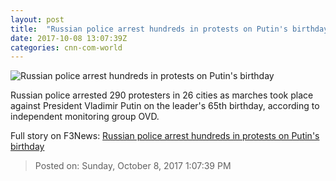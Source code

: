 ```yaml
---
layout: post
title:  "Russian police arrest hundreds in protests on Putin's birthday"
date: 2017-10-08 13:07:39Z
categories: cnn-com-world
---
```


![Russian police arrest hundreds in protests on Putin's birthday](http://i2.cdn.cnn.com/cnnnext/dam/assets/171008112606-02-russia-protests-putin-super-tease.jpg)

Russian police arrested 290 protesters in 26 cities as marches took place against President Vladimir Putin on the leader's 65th birthday, according to independent monitoring group OVD.


Full story on F3News: [Russian police arrest hundreds in protests on Putin's birthday](http://www.f3nws.com/n/GXNZsE)

> Posted on: Sunday, October 8, 2017 1:07:39 PM
